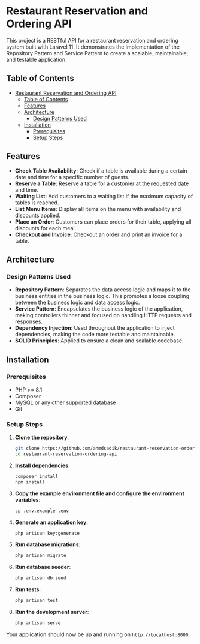 # Restaurant Reservation and Ordering API

This project is a RESTful API for a restaurant reservation and ordering system built with Laravel 11. It demonstrates the implementation of the Repository Pattern and Service Pattern to create a scalable, maintainable, and testable application.

## Table of Contents

- [Restaurant Reservation and Ordering API](#restaurant-reservation-and-ordering-api)
  - [Table of Contents](#table-of-contents)
  - [Features](#features)
  - [Architecture](#architecture)
    - [Design Patterns Used](#design-patterns-used)
  - [Installation](#installation)
    - [Prerequisites](#prerequisites)
    - [Setup Steps](#setup-steps)

## Features

- **Check Table Availability**: Check if a table is available during a certain date and time for a specific number of guests.
- **Reserve a Table**: Reserve a table for a customer at the requested date and time.
- **Waiting List**: Add customers to a waiting list if the maximum capacity of tables is reached.
- **List Menu Items**: Display all items on the menu with availability and discounts applied.
- **Place an Order**: Customers can place orders for their table, applying all discounts for each meal.
- **Checkout and Invoice**: Checkout an order and print an invoice for a table.

## Architecture

### Design Patterns Used

- **Repository Pattern**: Separates the data access logic and maps it to the business entities in the business logic. This promotes a loose coupling between the business logic and data access logic.
- **Service Pattern**: Encapsulates the business logic of the application, making controllers thinner and focused on handling HTTP requests and responses.
- **Dependency Injection**: Used throughout the application to inject dependencies, making the code more testable and maintainable.
- **SOLID Principles**: Applied to ensure a clean and scalable codebase.

## Installation

### Prerequisites

- PHP >= 8.1
- Composer
- MySQL or any other supported database
- Git

### Setup Steps

1. **Clone the repository**:

    ```sh
    git clone https://github.com/ahmdsadik/restaurant-reservation-ordering-api.git
    cd restaurant-reservation-ordering-api
    ```

2. **Install dependencies**:

    ```sh
    composer install
    npm install
    ```

3. **Copy the example environment file and configure the environment variables**:

    ```sh
    cp .env.example .env
    ```

4. **Generate an application key**:

    ```sh
    php artisan key:generate
    ```

5. **Run database migrations**:

    ```sh
    php artisan migrate
    ```

6. **Run database seeder**:

    ```sh
    php artisan db:seed
    ```

7. **Run tests**:

    ```sh
    php artisan test
    ```

8. **Run the development server**:

    ```sh
    php artisan serve
    ```

Your application should now be up and running on `http://localhost:8000`.
